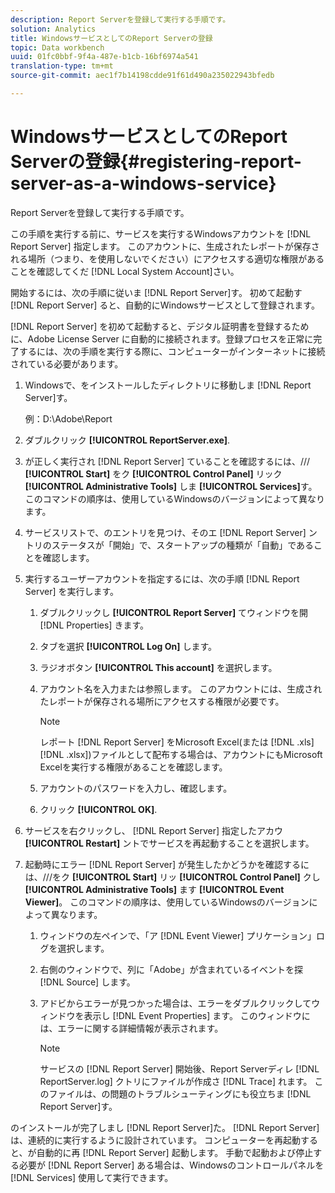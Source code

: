 ```yaml
---
description: Report Serverを登録して実行する手順です。
solution: Analytics
title: WindowsサービスとしてのReport Serverの登録
topic: Data workbench
uuid: 01fc0bbf-9f4a-487e-b1cb-16bf6974a541
translation-type: tm+mt
source-git-commit: aec1f7b14198cdde91f61d490a235022943bfedb

---
```



# WindowsサービスとしてのReport Serverの登録{#registering-report-server-as-a-windows-service}

Report Serverを登録して実行する手順です。

この手順を実行する前に、サービスを実行するWindowsアカウントを [!DNL Report Server] 指定します。 このアカウントに、生成されたレポートが保存される場所（つまり、を使用しないでください）にアクセスする適切な権限があることを確認してくだ [!DNL Local System Account]さい。

開始するには、次の手順に従いま [!DNL Report Server]す。 初めて起動す [!DNL Report Server] ると、自動的にWindowsサービスとして登録されます。

[!DNL Report Server] を初めて起動すると、デジタル証明書を登録するために、Adobe License Server に自動的に接続されます。登録プロセスを正常に完了するには、次の手順を実行する際に、コンピューターがインターネットに接続されている必要があります。

1. Windowsで、をインストールしたディレクトリに移動しま [!DNL Report Server]す。

   例：D:\Adobe\Report

1. ダブルクリック **[!UICONTROL ReportServer.exe]**.
1. が正しく実行され [!DNL Report Server] ていることを確認するには、/// **[!UICONTROL Start]** をク **[!UICONTROL Control Panel]** リック **[!UICONTROL Administrative Tools]** しま **[!UICONTROL Services]**&#x200B;す。 このコマンドの順序は、使用しているWindowsのバージョンによって異なります。
1. サービスリストで、のエントリを見つけ、そのエ [!DNL Report Server] ントリのステータスが「開始」で、スタートアップの種類が「自動」であることを確認します。
1. 実行するユーザーアカウントを指定するには、次の手順 [!DNL Report Server] を実行します。

   1. ダブルクリックし **[!UICONTROL Report Server]** てウィンドウを開 [!DNL Properties] きます。

   1. タブを選択 **[!UICONTROL Log On]** します。
   1. ラジオボタン **[!UICONTROL This account]** を選択します。
   1. アカウント名を入力または参照します。 このアカウントには、生成されたレポートが保存される場所にアクセスする権限が必要です。

      >[!NOTE]
      >
      >レポート [!DNL Report Server] をMicrosoft Excel(または [!DNL .xls][!DNL .xlsx])ファイルとして配布する場合は、アカウントにもMicrosoft Excelを実行する権限があることを確認します。

   1. アカウントのパスワードを入力し、確認します。
   1. クリック **[!UICONTROL OK]**.

1. サービスを右クリックし、 [!DNL Report Server] 指定したアカウ **[!UICONTROL Restart]** ントでサービスを再起動することを選択します。
1. 起動時にエラー [!DNL Report Server] が発生したかどうかを確認するには、///をク **[!UICONTROL Start]** リッ **[!UICONTROL Control Panel]** クし **[!UICONTROL Administrative Tools]** ます **[!UICONTROL Event Viewer]**。 このコマンドの順序は、使用しているWindowsのバージョンによって異なります。

   1. ウィンドウの左ペインで、「ア [!DNL Event Viewer] プリケーション」ログを選択します。
   1. 右側のウィンドウで、列に「Adobe」が含まれているイベントを探 [!DNL Source] します。
   1. アドビからエラーが見つかった場合は、エラーをダブルクリックしてウィンドウを表示し [!DNL Event Properties] ます。 このウィンドウには、エラーに関する詳細情報が表示されます。

      >[!NOTE]
      >
      >サービスの [!DNL Report Server] 開始後、Report Serverディレ [!DNL ReportServer.log] クトリにファイルが作成さ [!DNL Trace] れます。 このファイルは、の問題のトラブルシューティングにも役立ちま [!DNL Report Server]す。

のインストールが完了しまし [!DNL Report Server]た。 [!DNL Report Server] は、連続的に実行するように設計されています。 コンピューターを再起動すると、が自動的に再 [!DNL Report Server] 起動します。 手動で起動および停止する必要が [!DNL Report Server] ある場合は、Windowsのコントロールパネルを [!DNL Services] 使用して実行できます。

